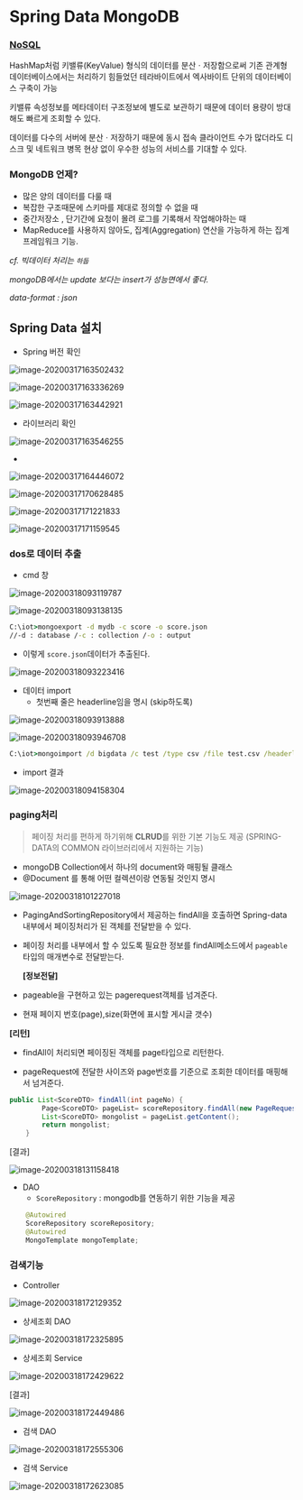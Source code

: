 # Spring Data MongoDB

### [NoSQL](http://www.dbguide.net/db.db?cmd=view&boardUid=186825&boardConfigUid=9&categoryUid=216&boardIdx=155&boardStep=1)

HashMap처럼 키밸류(KeyValue) 형식의 데이터를 분산ㆍ저장함으로써 기존 관계형 데이터베이스에서는 처리하기 힘들었던 테라바이트에서 엑사바이트 단위의 데이터베이스 구축이 가능

키밸류 속성정보를 메타데이터 구조정보에 별도로 보관하기 때문에 데이터 용량이 방대해도 빠르게 조회할 수 있다.

 데이터를 다수의 서버에 분산ㆍ저장하기 때문에 동시 접속 클라이언트 수가 많더라도 디스크 및 네트워크 병목 현상 없이 우수한 성능의 서비스를 기대할 수 있다.

### MongoDB 언제?

* 많은 양의 데이터를 다룰 때
* 복잡한 구조때문에 스키마를 제대로 정의할 수 없을 때
* 중간저장소 , 단기간에 요청이 몰려 로그를 기록해서 작업해야하는 때 
* MapReduce를 사용하지 않아도, 집계(Aggregation) 연산을 가능하게 하는 집계 프레임워크 기능.



*cf. 빅데이터 처리는 `하둡`*

*mongoDB에서는 update 보다는 insert가 성능면에서 좋다.*

*data-format : json*



## Spring Data 설치

* Spring 버전 확인

![image-20200317163502432](C:\Users\student\AppData\Roaming\Typora\typora-user-images\image-20200317163502432.png)

![image-20200317163336269](C:\Users\student\AppData\Roaming\Typora\typora-user-images\image-20200317163336269.png)

![image-20200317163442921](C:\Users\student\AppData\Roaming\Typora\typora-user-images\image-20200317163442921.png)

* 라이브러리 확인

![image-20200317163546255](C:\Users\student\AppData\Roaming\Typora\typora-user-images\image-20200317163546255.png)

* 

![image-20200317164446072](images/image-20200317164446072.png)

![image-20200317170628485](images/image-20200317170628485.png)

![image-20200317171221833](images/image-20200317171221833.png)

![image-20200317171159545](images/image-20200317171159545.png)





### dos로 데이터 추출

* cmd 창

![image-20200318093119787](images/image-20200318093119787.png)

![image-20200318093138135](images/image-20200318093138135.png)

```cmd
C:\iot>mongoexport -d mydb -c score -o score.json
//-d : database /-c : collection /-o : output
```

* 이렇게 `score.json`데이터가 추출된다.

![image-20200318093223416](images/image-20200318093223416.png)

* 데이터 import 
  * 첫번째 줄은 headerline임을 명시 (skip하도록)

![image-20200318093913888](images/image-20200318093913888.png)

![image-20200318093946708](images/image-20200318093946708.png)

```cmd
C:\iot>mongoimport /d bigdata /c test /type csv /file test.csv /headerline
```

* import 결과

![image-20200318094158304](images/image-20200318094158304.png)

###  paging처리

>  페이징 처리를 편하게 하기위해 **CLRUD**를 위한 기본 기능도 제공 (SPRING-DATA의 COMMON 라이브러리에서 지원하는 기능)

* mongoDB Collection에서 하나의 document와 매핑될 클래스
* @Document 를 통해 어떤 컬렉션이랑 연동될 것인지 명시

![image-20200318101227018](images/image-20200318101227018.png)

* PagingAndSortingRepository에서 제공하는 findAll을 호출하면 Spring-data내부에서 페이징처리가 된 객체를 전달받을 수 있다.

* 페이징 처리를 내부에서 할 수 있도록 필요한 정보를 findAll메소드에서 `pageable`타입의 매개변수로 전달받는다.

  **[정보전달]**

* pageable을 구현하고 있는 pagerequest객체를 넘겨준다.

* 현재 페이지 번호(page),size(화면에 표시할 게시글 갯수)
  
**[리턴]**
  
* findAll이 처리되면 페이징된 객체를 page타입으로 리턴한다.

* pageRequest에 전달한 사이즈와 page번호를 기준으로 조회한 데이터를 매핑해서 넘겨준다.

```java
public List<ScoreDTO> findAll(int pageNo) {
		Page<ScoreDTO> pageList= scoreRepository.findAll(new PageRequest(pageNo, 5));
		List<ScoreDTO> mongolist = pageList.getContent();
		return mongolist;
	}
```

[결과]

![image-20200318131158418](images/image-20200318131158418.png)

* DAO
  * `ScoreRepository` : mongodb를 연동하기 위한 기능을 제공

```java
	@Autowired
	ScoreRepository scoreRepository;
	@Autowired
	MongoTemplate mongoTemplate;
```

### 검색기능

* Controller 

![image-20200318172129352](images/image-20200318172129352.png)

* 상세조회 DAO

![image-20200318172325895](images/image-20200318172325895.png)

* 상세조회 Service

![image-20200318172429622](images/image-20200318172429622.png)

[결과]

![image-20200318172449486](images/image-20200318172449486.png)

* 검색 DAO

![image-20200318172555306](images/image-20200318172555306.png)

* 검색 Service

![image-20200318172623085](images/image-20200318172623085.png)